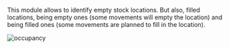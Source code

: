 This module allows to identify empty stock locations. But also,
filled locations, being empty ones (some movements will empty the location)
and being filled ones (some movements are planned to fill in the location).

![occupancy](../static/description/fill_state.png)
